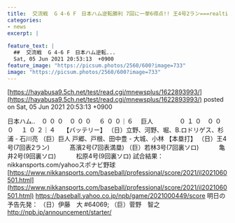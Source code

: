 ```yaml
---
title:  交流戦  G 4-6 F　日本ハム逆転勝利 7回に一挙6得点!! 王4号2ラン===realtitle===amp;髙濱2号代打満塁HR!! 巨人・戸郷7回に捕まる  
categories:
- news
excerpt: |
  
feature_text: |
  ##  交流戦  G 4-6 F　日本ハム逆転...
  Sat, 05 Jun 2021 20:53:13  +0900
feature_image: "https://picsum.photos/2560/600?image=733"
image: "https://picsum.photos/2560/600?image=733"
---
```


[https://hayabusa9.5ch.net/test/read.cgi/mnewsplus/1622893993/](https://hayabusa9.5ch.net/test/read.cgi/mnewsplus/1622893993/)
posted on Sat, 05 Jun 2021 20:53:13  +0900

<!--more-->

日本ハム..　０ ０ ０　０ ０ ０　 ６ ０ ０｜６　 巨人 　　　　０ １ ０　０ ０ ０　 １ ０ ２｜４　 【バッテリー】 （日）立野、河野、堀、B.ロドリゲス、杉浦 - 石川亮 （巨）巨人 戸郷、戸根、田中豊 - 大城、小林 【本塁打】 （日）王4号(7回表2ラン) 　　　髙濱2号(7回表満塁) （巨）若林3号(7回裏ソロ) 　　　亀井2号(9回裏ソロ) 　　　松原4号(9回裏ソロ) 試合結果：nikkansports.com/yahooスポナビ野球 [https://www.nikkansports.com/baseball/professional/score/2021/il2021060501.html](https://www.nikkansports.com/baseball/professional/score/2021/il2021060501.html) https://baseball.yahoo.co.jp/npb/game/2021000449/score 明日の予告先発： （日）伊藤　大 #64069; （巨）菅野　智之 http://npb.jp/announcement/starter/
